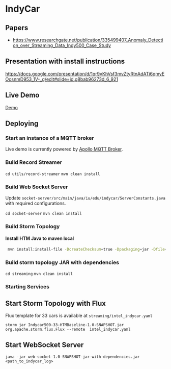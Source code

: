 # IndyCar

## Papers

* https://www.researchgate.net/publication/335499407_Anomaly_Detection_over_Streaming_Data_Indy500_Case_Study

## Presentation with install instructions

https://docs.google.com/presentation/d/1qr9vKhVsf3mvZtyRtnAdATi6qmyEOosnmD953_1V-_g/edit#slide=id.g8bab96273d_6_921

## Live Demo

[Demo](http://indycar.demo.3.s3-website-us-east-1.amazonaws.com)

## Deploying

### Start an instance of a MQTT broker

Live demo is currently powered by [Apollo MQTT Broker](https://github.com/apache/activemq-apollo). 

### Build Record Streamer

```cd utils/record-streamer```
```mvn clean install```

### Build Web Socket Server

Update ```socket-server/src/main/java/iu/edu/indycar/ServerConstants.java``` with required configurations.

```cd socket-server```
```mvn clean install```

### Build Storm Topology

#### Install HTM Java to maven local

```bash
 mvn install:install-file -DcreateChecksum=true -Dpackaging=jar -Dfile=streaming/src/main/resources/htm.java-0.6.13-all.jar -DgroupId=org.numenta.nupic -DartifactId=htm-java -Dversion=0.6.13
```

### Build storm topology JAR with dependencies

```cd streaming```
```mvn clean install```

### Starting Services

## Start Storm Topology with Flux

Flux template for 33 cars is available at ```streaming/intel_indycar.yaml```

```storm jar Indycar500-33-HTMBaseline-1.0-SNAPSHOT.jar org.apache.storm.flux.Flux --remote  intel_indycar.yaml```

## Start WebSocket Server

```
java -jar web-socket-1.0-SNAPSHOT-jar-with-dependencies.jar <path_to_indycar_log>
```
 
